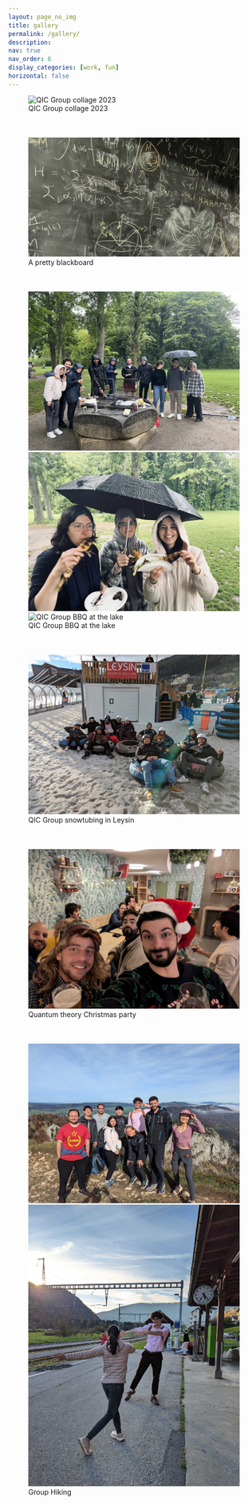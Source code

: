 ```yaml
---
layout: page_no_img
title: gallery
permalink: /gallery/
description: 
nav: true
nav_order: 6
display_categories: [work, fun]
horizontal: false
---
```


<style>
  figure {
    margin-bottom: 50px;
  }
</style>

<figure>
  <img src="../assets/img/gallery/group.png" alt="QIC Group collage 2023" style="max-width: 100%; height: auto;">
  <figcaption>QIC Group collage 2023</figcaption>
</figure>

<figure>
  <img src="../assets/img/gallery/Blackboard-QIC-1152x648.jpg" alt="A pretty blackboard" style="max-width: 100%; height: auto;">
  <figcaption>A pretty blackboard</figcaption>
</figure>

<figure>
  <img src="../assets/img/gallery/BBQ2024_1.jpg" alt="QIC Group BBQ at the lake" style="max-width: 100%; height: auto;">
  <img src="../assets/img/gallery/BBQ2024_2.jpg" alt="QIC Group BBQ at the lake" style="max-width: 100%; height: auto;">
  <img src="../assets/img/gallery/BBQ2024_3.jpg" alt="QIC Group BBQ at the lake" style="max-width: 100%; height: auto;">
  <figcaption>QIC Group BBQ at the lake</figcaption>
</figure>

<figure>
  <img src="../assets/img/gallery/snowtubing_Feb2024.jpg" alt="QIC Group snowtubing in Leysin" style="max-width: 100%; height: auto;">
  <figcaption>QIC Group snowtubing in Leysin</figcaption>
</figure>


<figure>
  <img src="../assets/img/gallery/christmas_1.jpg" alt="Quantum theory Christmas party" style="max-width: 100%; height: auto;">
  <figcaption>Quantum theory Christmas party</figcaption>
</figure>


<figure>
  <img src="../assets/img/gallery/hiking_1.jpg" alt="Group Hiking" style="max-width: 100%; height: auto;">
  <img src="../assets/img/gallery/hiking_2.jpg" alt="Group Hiking" style="max-width: 100%; height: auto;">
  <figcaption>Group Hiking</figcaption>
</figure>